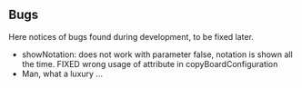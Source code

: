 ## Bugs

Here notices of bugs found during development, to be fixed later.

* showNotation: does not work with parameter false, notation is shown all the time. FIXED wrong usage of attribute in copyBoardConfiguration
* Man, what a luxury ...
